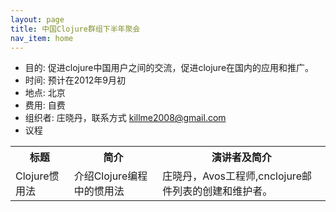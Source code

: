 ```yaml
---
layout: page
title: 中国Clojure群组下半年聚会
nav_item: home
---
```


 * 目的: 促进clojure中国用户之间的交流，促进clojure在国内的应用和推广。
 * 时间: 预计在2012年9月初
 * 地点: 北京
 * 费用: 自费
 * 组织者: 庄晓丹，联系方式 killme2008@gmail.com
 * 议程
 
<table style="solid;1px">
  <tr>
     <th>标题</th>
	 <th>简介</th>
	 <th>演讲者及简介</th>
  </tr>
  <tr>
     <td>Clojure惯用法</td>
	 <td>介绍Clojure编程中的惯用法</td>
	 <td>庄晓丹，Avos工程师,cnclojure邮件列表的创建和维护者。</td>
  </tr>
</table>





